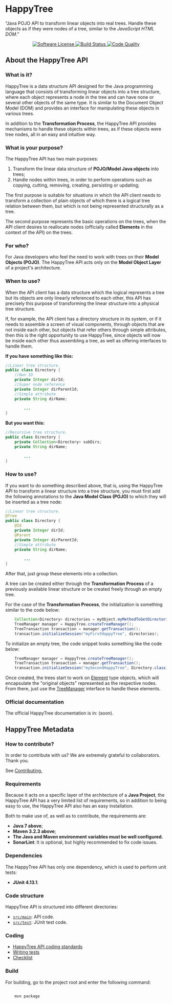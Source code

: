 
# HappyTree

“Java POJO API to transform linear objects into real trees. Handle
these objects as if they were nodes of a tree, similar to the
*JavaScript HTML DOM*.”


<p align="center">
    <a href="LICENSE" target="_blank">
        <img alt="Software License" src="https://img.shields.io/github/license/Miuey/happytree">
    </a>
    <a href="https://github.com/Miuey/happytree/actions?query=workflow%3ABuild" target="_blank">
        <img alt="Build Status" src="https://github.com/Miuey/happytree/workflows/Build/badge.svg">
    </a>
    <a href="https://sonarcloud.io/dashboard?id=Miuey_happytree" target="_blank">
        <img alt="Code Quality" src="https://sonarcloud.io/dashboard?id=Miuey_happytree">
    </a>
</p>


## About the HappyTree API

### What is it?

HappyTree is a data structure API designed for the Java programming 
language that consists of transforming linear objects into a tree 
structure, where each object represents a node in the tree and can 
have none or several other objects of the same type. It is similar 
to the Document Object Model (DOM) and provides an interface for 
manipulating these objects in various trees.

In addition to the **Transformation Process**, the HappyTree API
provides mechanisms to handle these objects within trees, as if these
objects were tree nodes, all in an easy and intuitive way.

### What is your purpose?

The HappyTree API has two main purposes:

<ol>
<li>Transform the linear data structure of
 <b>POJO/Model Java objects</b> into trees;</li>
<li>Handle nodes within trees, in order to perform operations such as
 copying, cutting, removing, creating, persisting or updating;</li>
</ol>

The first purpose is suitable for situations in which the API client
needs to transform a collection of plain objects of which there is a
logical tree relation between them, but which is not being
represented structurally as a tree.

The second purpose represents the basic operations on the trees, when
the API client desires to reallocate nodes (officially called
**Elements** in the context of the API) on the trees.

### For who?

For Java developers who feel the need to work with trees on their
**Model Objects (POJO)**. The HappyTree API acts only on the
**Model Object Layer** of a project's architecture.

### When to use?

When the API client has a data structure which the logical represents
a tree but its objects are only linearly referenced to each other,
this API has precisely this purpose of transforming the linear
structure into a physical tree structure.

If, for example, the API client has a directory structure in its 
system, or if it needs to assemble a screen of visual components, 
through objects that are not inside each other, but objects that 
refer others through simple attributes, then this is the right 
opportunity to use HappyTree, since objects will now be inside 
each other thus assembling a tree, as well as offering interfaces 
to handle them.

<b>If you have something like this:</b><br>

```java
//Linear tree structure.  
public class Directory {
	//Own ID
	private Integer dirId;
	//Super node reference
	private Integer dirParentId;
	//Simple attribute
	private String dirName;
	
		...
}  
```

<b>But you want this:</b><br>

```java
//Recursive tree structure.
public class Directory {
	private Collection<Directory> subDirs;
	private String dirName;
	
		...
}
```

### How to use?

If you want to do something described above, that is, using the
HappyTree API to transform a linear structure into a tree structure,
you must first add the following annotations to the
**Java Model Class (POJO)** to which they will be inserted as a tree
node:

```java
//Linear tree structure.
@Tree
public class Directory {
	@Id
	private Integer dirId;
	@Parent
	private Integer dirParentId;
	//Simple attribute
	private String dirName;
	
		...
}
```

After that, just group these elements into a collection.

A tree can be created either through the **Transformation Process**
of a previously available linear structure or be created freely
through an empty tree.

For the case of the **Transformation Process**, the initialization is
something similar to the code below:

```java
	Collection<Directory> directories = myObject.myMethodToGetDirectories();
	TreeManager manager = HappyTree.createTreeManager();
	TreeTransaction transaction = manager.getTransaction();
	transaction.initializeSession("myFirstHappyTree", directories);
```

To initialize an empty tree, the code snippet looks something like
the code below:

```java
	TreeManager manager = HappyTree.createTreeManager();
	TreeTransaction transaction = manager.getTransaction();
	transaction.initializeSession("mySecondHappyTree", Directory.class);
```

Once created, the trees start to work on
[Element](./src/main/java/com/miuey/happytree/Element.java)
type objects, which will encapsulate the "original objects"
represented as the respective nodes. From there, just use the
[TreeManager](./src/main/java/com/miuey/happytree/TreeManager.java)
interface to handle these elements.

### Official documentation

The official HappyTree documentation is in: (soon).


## HappyTree Metadata


### How to contribute?

In order to contribute with us?
We are extremely grateful to collaborators.
Thank you.

See [Contributing.](./.github/CONTRIBUTING.md)

### Requirements

<a name="techs"></a>

Because it acts on a specific layer of the architecture of a
**Java Project**, the HappyTree API has a very limited list of
requirements, so in addition to being easy to use, the HappyTree API
also has an easy installation.

Both to make use of, as well as to contribute, the requirements are:

* **Java 7 above**;
* **Maven 3.2.3 above**;
* **The Java and Maven environment variables must be well configured.**
* **SonarLint**: It is optional, but highly recommended to fix code
 issues.

### Dependencies

The HappyTree API has only one dependency, which is used to perform
unit tests:

* **JUnit 4.13.1**.

### Code structure

HappyTree API is structured into different directories:

- [`src/main`](./src/main/java/com/miuey/happytree): API code.
- [`src/test`](./src/test/java/com/miuey/happytree): JUnit test code.

### Coding

* [HappyTree API coding standards](/.github/coding/CODING_STANDARDS.md)
* [Writing tests](/.github/coding/WRITING_TESTS.md)
* [Checklist](/.github/coding/CHECKLIST.md)

### Build

For building, go to the project root and enter the following command:

<code>
	mvn package
</code>
